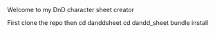 Welcome to my DnD character sheet creator

First clone the repo
then 
cd danddsheet
cd dandd_sheet
bundle install
